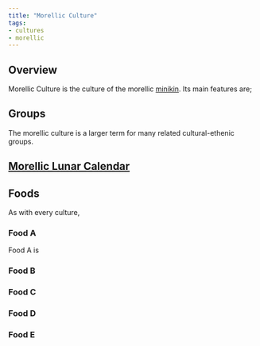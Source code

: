 ```yaml
---
title: "Morellic Culture"
tags:
- cultures
- morellic
---
```

## Overview
Morellic Culture is the culture of the morellic [minikin](species/minikin.md). Its main features are;

## Groups
The morellic culture is a larger term for many related cultural-ethenic groups.

## [Morellic Lunar Calendar](https://app.fantasy-calendar.com/calendars/742eafdf66476b3235dc3b7b413fdf05)

## Foods
As with every culture, 

### Food A
Food A is

### Food B


### Food C


### Food D


### Food E
